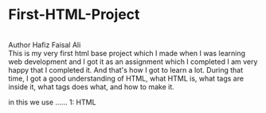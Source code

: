 # First-HTML-Project
<br>
Author Hafiz Faisal Ali
<br>
This is my very first html base project which I made when I was learning web development and I got it as an assignment which I completed I am very happy that I completed it. And that's how I got to learn a lot. During that time, I got a good understanding of HTML, what HTML is, what tags are inside it, what tags does what, and how to make it.

in this we use ......
1: HTML 


